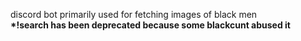 discord bot primarily used for fetching images of black men  
__*!search has been deprecated because some blackcunt abused it__
